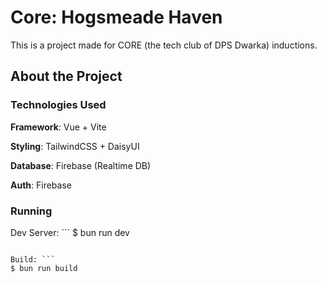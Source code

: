 # Core: Hogsmeade Haven

This is a project made for CORE (the tech club of DPS Dwarka) inductions.

## About the Project

### Technologies Used

**Framework**: Vue + Vite

**Styling**: TailwindCSS + DaisyUI

**Database**: Firebase (Realtime DB)

**Auth**: Firebase

### Running

Dev Server: ```
$ bun run dev

````

Build: ```
$ bun run build
````
